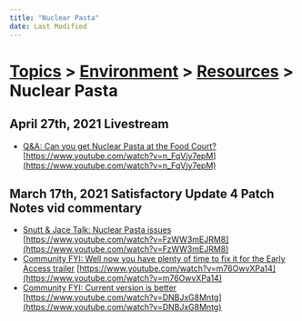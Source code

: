 ```yaml
---
title: "Nuclear Pasta"
date: Last Modified
---
```

# [Topics](../../../topics.md) > [Environment](../../../topics/environment.md) > [Resources](../../../topics/environment/resources.md) > Nuclear Pasta

## April 27th, 2021 Livestream
* [Q&A: Can you get Nuclear Pasta at the Food Court?](../../../transcriptions/yt-n_FqVjy7epM.md) [https://www.youtube.com/watch?v=n_FqVjy7epM](https://www.youtube.com/watch?v=n_FqVjy7epM)

## March 17th, 2021 Satisfactory Update 4 Patch Notes vid commentary
* [Snutt & Jace Talk: Nuclear Pasta issues](../../../transcriptions/yt-FzWW3mEJRM8.md) [https://www.youtube.com/watch?v=FzWW3mEJRM8](https://www.youtube.com/watch?v=FzWW3mEJRM8)
* [Community FYI: Well now you have plenty of time to fix it for the Early Access trailer](../../../transcriptions/yt-m76OwvXPa14.md) [https://www.youtube.com/watch?v=m76OwvXPa14](https://www.youtube.com/watch?v=m76OwvXPa14)
* [Community FYI: Current version is better](../../../transcriptions/yt-DNBJxG8Mntg.md) [https://www.youtube.com/watch?v=DNBJxG8Mntg](https://www.youtube.com/watch?v=DNBJxG8Mntg)
